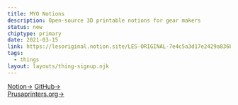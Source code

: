 ```yaml
---
title: MYO Notions
description: Open-source 3D printable notions for gear makers
status: new
chiptype: primary
date: 2021-03-15
link: https://lesoriginal.notion.site/LES-ORIGINAL-7e4c5a3d17e2429a836beedea3069562
tags:
  - things
layout: layouts/thing-signup.njk
---
```


[Notion->](https://www.notion.so/lesoriginal/MYO-Notions-4cd3c49e37a248c3831b81215cc979fc) 
[GitHub->](https://www.github.com/les-original/myo-notions)  
[Prusaprinters.org->](https://www.prusaprinters.org/social/100188-les-original/collections/45345)

